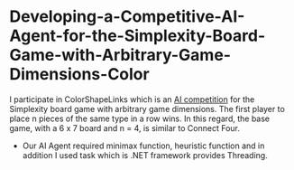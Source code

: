 # Developing-a-Competitive-AI-Agent-for-the-Simplexity-Board-Game-with-Arbitrary-Game-Dimensions-Color
  I participate in ColorShapeLinks which is an [AI competition](https://github.com/VideojogosLusofona/color-shape-links-ai-competition#important-dates) for the Simplexity board game with arbitrary game dimensions. The first player to place n pieces of the same type in a row wins. In this regard, the base game, with a 6 x 7 board and n = 4, is similar to Connect Four.
   * Our AI Agent required minimax function, heuristic function
and in addition I used task which is .NET framework provides
Threading.
